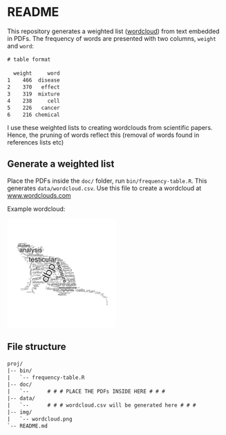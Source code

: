 # README

This repository generates a weighted list ([wordcloud](https://en.wikipedia.org/wiki/Tag_cloud)) from text embedded in PDFs. The frequency of words are presented with two columns, `weight` and `word`:

```
# table format

  weight     word
1    466  disease
2    370   effect
3    319  mixture
4    238     cell
5    226   cancer
6    216 chemical
```

I use these weighted lists to creating wordclouds from scientific papers. Hence, the pruning of words reflect this (removal of words found in references lists etc)

## Generate a weighted list

Place the PDFs inside the `doc/` folder, run `bin/frequency-table.R`. This generates `data/wordcloud.csv`. Use this file to create a wordcloud at www.wordclouds.com

Example wordcloud:

<img src="img/wordcloud.png" width="50%" />

<!-- ![DBP-mouse](img/wordcloud.png){ width=50% } -->

## File structure

```
proj/
|-- bin/
|   `-- frequency-table.R
|-- doc/
|   `--      # # # PLACE THE PDFs INSIDE HERE # # #
|-- data/
|   `--      # # # wordcloud.csv will be generated here # # #
|-- img/
|   `-- wordcloud.png
`-- README.md
```




<!--

Homepage where a word frequency table is imported and a cloud is made based on a shape. plus much more https://www.wordclouds.com/

# references
+ https://cran.r-project.org/web/packages/ggwordcloud/vignettes/ggwordcloud.html
+ https://towardsdatascience.com/create-a-word-cloud-with-r-bde3e7422e8a
+ https://www.geeksforgeeks.org/generating-word-cloud-in-r-programming/
+ [pdf_to_text](https://data.library.virginia.edu/reading-pdf-files-into-r-for-text-mining/)
+ [pdf_to_text2](https://stackoverflow.com/questions/21445659/use-r-to-convert-pdf-files-to-text-files-for-text-mining)
+ [pdf_to_test3](https://www.r-bloggers.com/2021/06/extract-text-from-pdf-in-r-and-word-detection/)
+ [change_background_shape](https://cran.r-project.org/web/packages/wordcloud2/vignettes/wordcloud.html#lettercloud-function)

-->